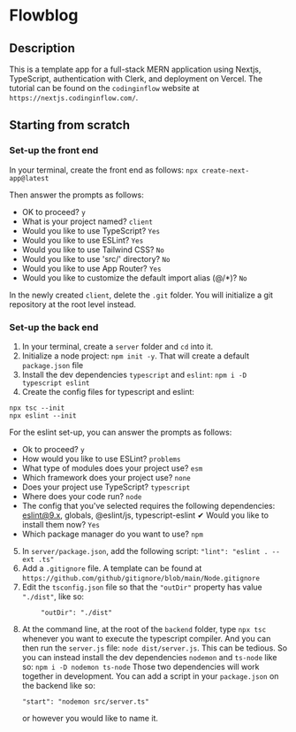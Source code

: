 # Flowblog

## Description

This is a template app for a full-stack MERN application using Nextjs, TypeScript, authentication with Clerk, and deployment on Vercel. The tutorial can be found on the `codinginflow` website at `https://nextjs.codinginflow.com/`.

## Starting from scratch

### Set-up the front end

In your terminal, create the front end as follows:
`npx create-next-app@latest`

Then answer the prompts as follows:

- OK to proceed? `y`
- What is your project named? `client`
- Would you like to use TypeScript? `Yes`
- Would you like to use ESLint? `Yes`
- Would you like to use Tailwind CSS? `No`
- Would you like to use 'src/' directory? `No`
- Would you like to use App Router? `Yes`
- Would you like to customize the default import alias (@/\*)? `No`

In the newly created `client`, delete the `.git` folder. You will initialize a git repository at the root level instead.

### Set-up the back end

1. In your terminal, create a `server` folder and `cd` into it.
2. Initialize a node project: `npm init -y`. That will create a default `package.json` file
3. Install the dev dependencies `typescript` and `eslint`: `npm i -D typescript eslint`
4. Create the config files for typescript and eslint:

```
npx tsc --init
npx eslint --init
```

For the eslint set-up, you can answer the prompts as follows:

- Ok to proceed? `y`
- How would you like to use ESLint? `problems`
- What type of modules does your project use? `esm`
- Which framework does your project use? `none`
- Does your project use TypeScript? `typescript`
- Where does your code run? `node`
- The config that you've selected requires the following dependencies:
  eslint@9.x, globals, @eslint/js, typescript-eslint
  ✔ Would you like to install them now? `Yes`
- Which package manager do you want to use? `npm`

5. In `server/package.json`, add the following script:
   `"lint": "eslint . --ext .ts"`
6. Add a `.gitignore` file. A template can be found at `https://github.com/github/gitignore/blob/main/Node.gitignore`
7. Edit the `tsconfig.json` file so that the `"outDir"` property has value `"./dist"`, like so:

```
		"outDir": "./dist"
```

8. At the command line, at the root of the `backend` folder, type `npx tsc` whenever you want to execute the typescript compiler. And you can then run the `server.js` file: `node dist/server.js`.
   This can be tedious. So you can instead install the dev dependencies `nodemon` and `ts-node` like so: `npm i -D nodemon ts-node`
   Those two dependencies will work together in development. You can add a script in your `package.json` on the backend like so:
   ```
   "start": "nodemon src/server.ts"
   ```
   or however you would like to name it.
